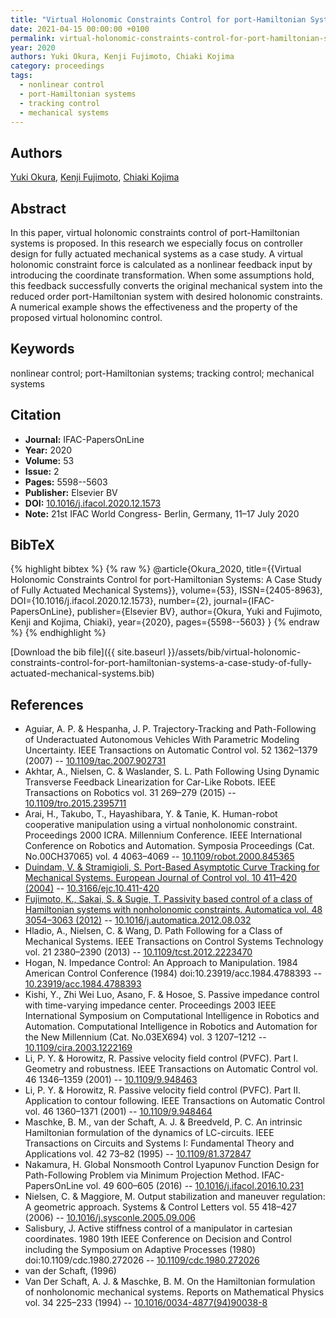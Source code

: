 ```yaml
---
title: "Virtual Holonomic Constraints Control for port-Hamiltonian Systems: A Case Study of Fully Actuated Mechanical Systems"
date: 2021-04-15 00:00:00 +0100
permalink: virtual-holonomic-constraints-control-for-port-hamiltonian-systems-a-case-study-of-fully-actuated-mechanical-systems
year: 2020
authors: Yuki Okura, Kenji Fujimoto, Chiaki Kojima
category: proceedings
tags:
  - nonlinear control
  - port-Hamiltonian systems
  - tracking control
  - mechanical systems
---
```

 
## Authors
[Yuki Okura](authors/yuki-okura), [Kenji Fujimoto](authors/kenji-fujimoto), [Chiaki Kojima](authors/chiaki-kojima)
 
## Abstract
In this paper, virtual holonomic constraints control of port-Hamiltonian systems is proposed. In this research we especially focus on controller design for fully actuated mechanical systems as a case study. A virtual holonomic constraint force is calculated as a nonlinear feedback input by introducing the coordinate transformation. When some assumptions hold, this feedback successfully converts the original mechanical system into the reduced order port-Hamiltonian system with desired holonomic constraints. A numerical example shows the effectiveness and the property of the proposed virtual holonominc control.
 
## Keywords
nonlinear control; port-Hamiltonian systems; tracking control; mechanical systems
 
## Citation
- **Journal:** IFAC-PapersOnLine
- **Year:** 2020
- **Volume:** 53
- **Issue:** 2
- **Pages:** 5598--5603
- **Publisher:** Elsevier BV
- **DOI:** [10.1016/j.ifacol.2020.12.1573](https://doi.org/10.1016/j.ifacol.2020.12.1573)
- **Note:** 21st IFAC World Congress- Berlin, Germany, 11–17 July 2020
 
## BibTeX
{% highlight bibtex %}
{% raw %}
@article{Okura_2020,
  title={{Virtual Holonomic Constraints Control for port-Hamiltonian Systems: A Case Study of Fully Actuated Mechanical Systems}},
  volume={53},
  ISSN={2405-8963},
  DOI={10.1016/j.ifacol.2020.12.1573},
  number={2},
  journal={IFAC-PapersOnLine},
  publisher={Elsevier BV},
  author={Okura, Yuki and Fujimoto, Kenji and Kojima, Chiaki},
  year={2020},
  pages={5598--5603}
}
{% endraw %}
{% endhighlight %}
 
[Download the bib file]({{ site.baseurl }}/assets/bib/virtual-holonomic-constraints-control-for-port-hamiltonian-systems-a-case-study-of-fully-actuated-mechanical-systems.bib)
 
## References
- Aguiar, A. P. & Hespanha, J. P. Trajectory-Tracking and Path-Following of Underactuated Autonomous Vehicles With Parametric Modeling Uncertainty. IEEE Transactions on Automatic Control vol. 52 1362–1379 (2007) -- [10.1109/tac.2007.902731](https://doi.org/10.1109/tac.2007.902731)
- Akhtar, A., Nielsen, C. & Waslander, S. L. Path Following Using Dynamic Transverse Feedback Linearization for Car-Like Robots. IEEE Transactions on Robotics vol. 31 269–279 (2015) -- [10.1109/tro.2015.2395711](https://doi.org/10.1109/tro.2015.2395711)
- Arai, H., Takubo, T., Hayashibara, Y. & Tanie, K. Human-robot cooperative manipulation using a virtual nonholonomic constraint. Proceedings 2000 ICRA. Millennium Conference. IEEE International Conference on Robotics and Automation. Symposia Proceedings (Cat. No.00CH37065) vol. 4 4063–4069 -- [10.1109/robot.2000.845365](https://doi.org/10.1109/robot.2000.845365)
- [Duindam, V. & Stramigioli, S. Port-Based Asymptotic Curve Tracking for Mechanical Systems. European Journal of Control vol. 10 411–420 (2004)](port-based-asymptotic-curve-tracking-for-mechanical-systems) -- [10.3166/ejc.10.411-420](https://doi.org/10.3166/ejc.10.411-420)
- [Fujimoto, K., Sakai, S. & Sugie, T. Passivity based control of a class of Hamiltonian systems with nonholonomic constraints. Automatica vol. 48 3054–3063 (2012)](passivity-based-control-of-a-class-of-hamiltonian-systems-with-nonholonomic-constraints) -- [10.1016/j.automatica.2012.08.032](https://doi.org/10.1016/j.automatica.2012.08.032)
- Hladio, A., Nielsen, C. & Wang, D. Path Following for a Class of Mechanical Systems. IEEE Transactions on Control Systems Technology vol. 21 2380–2390 (2013) -- [10.1109/tcst.2012.2223470](https://doi.org/10.1109/tcst.2012.2223470)
- Hogan, N. Impedance Control: An Approach to Manipulation. 1984 American Control Conference (1984) doi:10.23919/acc.1984.4788393 -- [10.23919/acc.1984.4788393](https://doi.org/10.23919/acc.1984.4788393)
- Kishi, Y., Zhi Wei Luo, Asano, F. & Hosoe, S. Passive impedance control with time-varying impedance center. Proceedings 2003 IEEE International Symposium on Computational Intelligence in Robotics and Automation. Computational Intelligence in Robotics and Automation for the New Millennium (Cat. No.03EX694) vol. 3 1207–1212 -- [10.1109/cira.2003.1222169](https://doi.org/10.1109/cira.2003.1222169)
- Li, P. Y. & Horowitz, R. Passive velocity field control (PVFC). Part I. Geometry and robustness. IEEE Transactions on Automatic Control vol. 46 1346–1359 (2001) -- [10.1109/9.948463](https://doi.org/10.1109/9.948463)
- Li, P. Y. & Horowitz, R. Passive velocity field control (PVFC). Part II. Application to contour following. IEEE Transactions on Automatic Control vol. 46 1360–1371 (2001) -- [10.1109/9.948464](https://doi.org/10.1109/9.948464)
- Maschke, B. M., van der Schaft, A. J. & Breedveld, P. C. An intrinsic Hamiltonian formulation of the dynamics of LC-circuits. IEEE Transactions on Circuits and Systems I: Fundamental Theory and Applications vol. 42 73–82 (1995) -- [10.1109/81.372847](https://doi.org/10.1109/81.372847)
- Nakamura, H. Global Nonsmooth Control Lyapunov Function Design for Path-Following Problem via Minimum Projection Method. IFAC-PapersOnLine vol. 49 600–605 (2016) -- [10.1016/j.ifacol.2016.10.231](https://doi.org/10.1016/j.ifacol.2016.10.231)
- Nielsen, C. & Maggiore, M. Output stabilization and maneuver regulation: A geometric approach. Systems &amp; Control Letters vol. 55 418–427 (2006) -- [10.1016/j.sysconle.2005.09.006](https://doi.org/10.1016/j.sysconle.2005.09.006)
- Salisbury, J. Active stiffness control of a manipulator in cartesian coordinates. 1980 19th IEEE Conference on Decision and Control including the Symposium on Adaptive Processes (1980) doi:10.1109/cdc.1980.272026 -- [10.1109/cdc.1980.272026](https://doi.org/10.1109/cdc.1980.272026)
- van der Schaft, (1996)
- Van Der Schaft, A. J. & Maschke, B. M. On the Hamiltonian formulation of nonholonomic mechanical systems. Reports on Mathematical Physics vol. 34 225–233 (1994) -- [10.1016/0034-4877(94)90038-8](https://doi.org/10.1016/0034-4877(94)90038-8)

